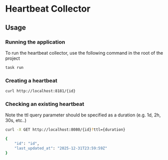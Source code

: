 # Heartbeat Collector

## Usage

### Running the application
To run the heartbeat collector, use the following command in the root of the project

```sh
task run
```

### Creating a heartbeat

```sh
curl http://localhost:8181/{id}
```

### Checking an existing heartbeat
Note the ttl query parameter should be specified as a duration (e.g. 1d, 2h, 30s, etc..)

```sh
curl -X GET http://localhost:8080/{id}?ttl={duration}

{
    "id": "id",
    "last_updated_at": "2025-12-31T23:59:59Z"
}
```
